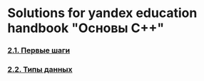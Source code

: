 # Solutions for yandex education handbook "Основы C++"

### [2.1. Первые шаги](2.%20Базовые%20конструкции%20C++/2.1.%20Первые%20шаги/README.md)

### [2.2. Типы данных](2.%20Базовые%20конструкции%20C++/2.2.%20Типы%20данных/README.md)